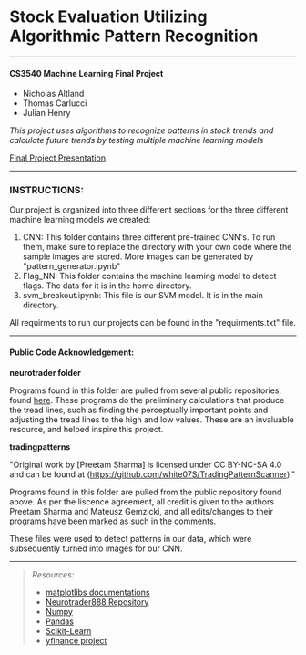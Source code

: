 # Stock Evaluation Utilizing Algorithmic Pattern Recognition

---
#### CS3540 Machine Learning Final Project
- Nicholas Altland
- Thomas Carlucci
- Julian Henry

*This project uses algorithms to recognize patterns in stock trends and calculate future trends by testing multiple
machine learning models*

[Final Project Presentation](https://www.youtube.com/watch?v=vM_542LudH8)

---
### INSTRUCTIONS:

Our project is organized into three different sections for the three different machine learning models we created:

1) CNN: This folder contains three different pre-trained CNN's. To run them, make sure to replace the directory with your own code where the sample images are stored. More images can be generated
by "pattern_generator.ipynb" 
2) Flag_NN: This folder contains the machine learning model to detect flags. The data for it is in the home directory.
3) svm_breakout.ipynb: This file is our SVM model. It is in the main directory.

All requirments to run our projects can be found in the "requirments.txt" file. 

---

#### Public Code Acknowledgement:

**neurotrader folder**

Programs found in this folder are pulled from several public repositories, 
found [here](https://github.com/neurotrader888?tab=repositories). These programs do the preliminary calculations
that produce the tread lines, such as finding the perceptually important points and adjusting the tread lines to the 
high and low values. These are an invaluable resource, and helped inspire this project. 


**tradingpatterns**

"Original work by [Preetam Sharma] is licensed under CC BY-NC-SA 4.0 and can be found at (https://github.com/white07S/TradingPatternScanner)."

Programs found in this folder are pulled from the public repository found above. 
As per the liscence agreement, all credit is given to the authors Preetam Sharma and Mateusz Gemzicki, and all edits/changes to their
programs have been marked as such in the comments.

These files were used to detect patterns in our data, which were subsequently turned into images for our CNN.

---



> _Resources:_
> - [matplotlibs documentations](https://matplotlib.org/)
> - [Neurotrader888 Repository](https://github.com/neurotrader888?tab=repositories)
> - [Numpy](https://numpy.org/doc/stable/user/whatisnumpy.html)
> - [Pandas](https://pandas.pydata.org/)
> - [Scikit-Learn](https://scikit-learn.org/stable/)
> - [yfinance project](https://pypi.org/project/yfinance/)

